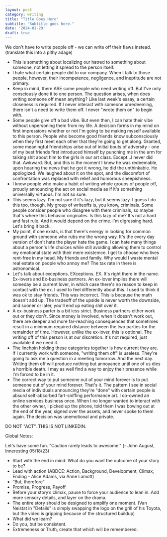 ```yaml
---
layout: post
category: writing
title: "Title Goes Here"
subtitle: "Subtitle goes here."
date: '2024-01-29'
draft: true
---
```


We don't have to write people off - we can write off their flaws instead. (translate this into a pithy adage)

- This is something about localizing our hatred to something about someone, not letting it spread to the person itself.
- I hate what certain people did to our company. When I talk to those people, however, their incompetence, negligence, and ineptitude are not primary.
- Keep in mind, there ARE some people who need writing off. But I've only consciously done it to one person. The question arises, when does writing someone off mean anything? Like last week's essay, a certain closeness is required. If I never interact with someone unredeeming, there isn't a need to write them off. I never "wrote them on" to begin with.
- Some people give off a bad vibe. But even then, I can hate their vibe without unpersoning them from my life. A decision forms in my mind on first impressions whether or not I'm going to be making myself available to this person. People who become good friends know subconsciously when they first meet each other that they're going to get along. Granted, some meaningful friendships arise out of initial bouts of adversity - one of my best friends first introduced himself by punching me in the arm for talking shit about him to the girls in our art class. Except...I never did that. Awkward. But, and this is the moment I knew he was redeemable, upon hearing the news that he got it wrong, he did the unthinkable. He apologized. We laughed about it on the spot, and the discomfort of confrontation was replaced with relief and humorous sheepishness.
- I know people who make a habit of writing whole groups of people off, proudly announcing the act on social media as if it's something universally virtuous. I'm not so sure.
- This seems lazy. I'm not sure if it's lazy, but it seems lazy. I guess I do this too, though. My group of writeoffs is, you know, criminals. Some people consider people who disagree with them criminals, so maybe that's where this behavior originates. Is this lazy of me? It's not a hard and fast rule. And it would depend on the crime. I'm digressing hard. Let's bring it back.
- My point, if one exists, is that there's energy in looking for common ground with someone who rubs me the wrong way. It's the every day version of don't hate the player hate the game. I can hate many things about a person's life choices while still avoiding allowing them to control my emotional state with their mere existemce. I get to choose who lives rent-free in my head. My friends and family. Why would I waste mental real estate on people who annoy me? The tax rate in there is astronomical. 
- Let's talk about exceptions. EXceptions. EX. It's right there in the name. Ex-lovers and Ex-business partners. An ex-lover implies there will someday be a current lover, in which case there's no reason to keep in contact with the ex. I used to feel differently about this. I used to think it was ok to stay friends. This was incorrect. This is because the math doesn't add up. The tradeoff of the upside is never worth the downside, and sooner or later, you'll end up eating shit over it. 
- A ex-business parter is a bit less strict. Business partners either work out or they don't. Since money is involved, when it doesn't work out, there are deeper and more far-reaching consequences that sometimes result in a minimum required distance between the two parties for the remainder of time. However, unlike the ex-lover, this is optional. The writing off of this person is at our discretion. It's not required, just available if we need it.
- The linchpin holding these categories together is how current they are. If I currently work with someone, "writing them off" is useless. They're going to ask me a question in a meeting tomorrow. And the next day. Writing them off will produce nothing but annoyance until one of us dies a horrible death. I may as well find a way to enjoy their presence while I'm forced to be in it.
- The correct way to put someone out of your mind forever is to put someone out of your mind forever. That's it. The pattern I see in social media of individuals announcing they're "done" with certain people is absurd self-absorbed fart-sniffing performance art. I co-owned an online services business once. When I no longer wanted to interact with the other owner, I picked up the phone, told them I was bowing out at the end of the year, signed over the assets, and never spoke to them again. The decision was unemotional and private.

<!-- Next time: re-read the whole thing and coalesce your main point -->

<!-- Note: what I'm trying to say is people currently working with us aren't going anywhere - we should choose to enjoy the aspects of them we don't hate while we're forced to be nearby. Only when one of us leaves is it ok to fully memoryhole them. Second, I want to say something about the performative nature of unpersoning people. "Anyone who _____ can kindly unfollow me. I have no time for "people like you" in my life. This is rotten.  -->

<!-- Notes for next time: Look for any other strong points, find a conclusion, look over the global notes to see about punching stuff up. -->

DO NOT "ACT". THIS IS NOT LINKEDIN.

Global Notes:

Let's have some fun. "Caution rarely leads to awesome." (- John August, Inneresting 05/18/23)

- Start with the end in mind: What do you want the outcome of your story to be?
- Lead with action (ABDCE: Action, Background, Development, Climax, Ending - Alice Adams, via Anne Lamott)
- “But, therefore”
- Promise, Progress, Payoff
- Before your story’s climax, pause to force your audience to lean in. Add more sensory details, and layer on the drama.
- The entire story should be designed to amplify one moment. (Van Neistat in "Details" is simply swapping the logo on the grill of his Toyota, but the video is gripping because of the structured buildup)
- What did we learn?
- Do you, but be consistent.
- Extremeness or Truth, create that which will be remembered.